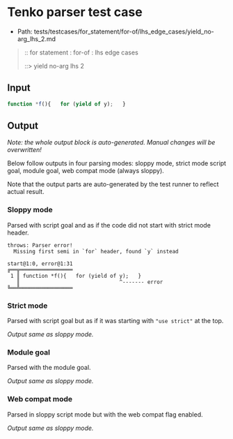 # Tenko parser test case

- Path: tests/testcases/for_statement/for-of/lhs_edge_cases/yield_no-arg_lhs_2.md

> :: for statement : for-of : lhs edge cases
>
> ::> yield no-arg lhs 2

## Input

`````js
function *f(){   for (yield of y);   }
`````

## Output

_Note: the whole output block is auto-generated. Manual changes will be overwritten!_

Below follow outputs in four parsing modes: sloppy mode, strict mode script goal, module goal, web compat mode (always sloppy).

Note that the output parts are auto-generated by the test runner to reflect actual result.

### Sloppy mode

Parsed with script goal and as if the code did not start with strict mode header.

`````
throws: Parser error!
  Missing first semi in `for` header, found `y` instead

start@1:0, error@1:31
╔══╦═════════════════
 1 ║ function *f(){   for (yield of y);   }
   ║                                ^------- error
╚══╩═════════════════

`````

### Strict mode

Parsed with script goal but as if it was starting with `"use strict"` at the top.

_Output same as sloppy mode._

### Module goal

Parsed with the module goal.

_Output same as sloppy mode._

### Web compat mode

Parsed in sloppy script mode but with the web compat flag enabled.

_Output same as sloppy mode._

